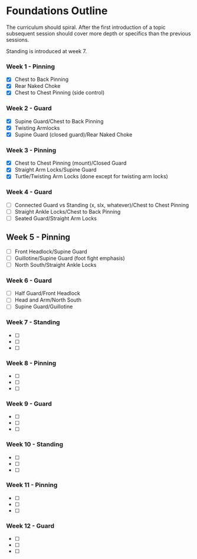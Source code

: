 # Foundations Outline

The curriculum should spiral. After the first introduction of a topic subsequent session should cover more depth or specifics than the previous sessions. 

Standing is introduced at week 7. 

### Week 1 - Pinning
- [x] Chest to Back Pinning
- [x] Rear Naked Choke
- [x] Chest to Chest Pinning (side control)

### Week 2 - Guard
- [x] Supine Guard/Chest to Back Pinning
- [x] Twisting Armlocks
- [x] Supine Guard (closed guard)/Rear Naked Choke

### Week 3 - Pinning
- [x] Chest to Chest Pinning (mount)/Closed Guard
- [x] Straight Arm Locks/Supine Guard
- [x] Turtle/Twisting Arm Locks (done except for twisting arm locks)

### Week 4 - Guard
- [ ] Connected Guard vs Standing (x, slx, whatever)/Chest to Chest Pinning
- [ ] Straight Ankle Locks/Chest to Back Pinning
- [ ] Seated Guard/Straight Arm Locks

## Week 5 - Pinning
- [ ] Front Headlock/Supine Guard
- [ ] Guillotine/Supine Guard (foot fight emphasis)
- [ ] North South/Straight Ankle Locks

### Week 6 - Guard
- [ ] Half Guard/Front Headlock
- [ ] Head and Arm/North South
- [ ] Supine Guard/Guillotine

### Week 7 - Standing
- [ ] 
- [ ]  
- [ ]  

### Week 8 - Pinning
- [ ] 
- [ ]  
- [ ]  

### Week 9 - Guard 
- [ ] 
- [ ]  
- [ ]  

### Week 10 - Standing
- [ ] 
- [ ]  
- [ ]  

### Week 11 - Pinning
- [ ] 
- [ ]  
- [ ]  

### Week 12 - Guard
- [ ] 
- [ ]  
- [ ]  